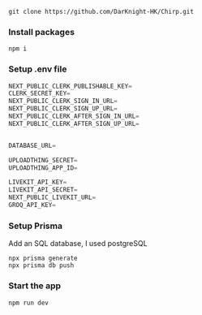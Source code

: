 ```shell
git clone https://github.com/DarKnight-HK/Chirp.git
```

### Install packages

```shell
npm i
```

### Setup .env file

```js
NEXT_PUBLIC_CLERK_PUBLISHABLE_KEY=
CLERK_SECRET_KEY=
NEXT_PUBLIC_CLERK_SIGN_IN_URL=
NEXT_PUBLIC_CLERK_SIGN_UP_URL=
NEXT_PUBLIC_CLERK_AFTER_SIGN_IN_URL=
NEXT_PUBLIC_CLERK_AFTER_SIGN_UP_URL=


DATABASE_URL=

UPLOADTHING_SECRET=
UPLOADTHING_APP_ID=

LIVEKIT_API_KEY=
LIVEKIT_API_SECRET=
NEXT_PUBLIC_LIVEKIT_URL=
GROQ_API_KEY=
```

### Setup Prisma

Add an SQL database, I used postgreSQL

```shell
npx prisma generate
npx prisma db push

```

### Start the app

```shell
npm run dev
```

